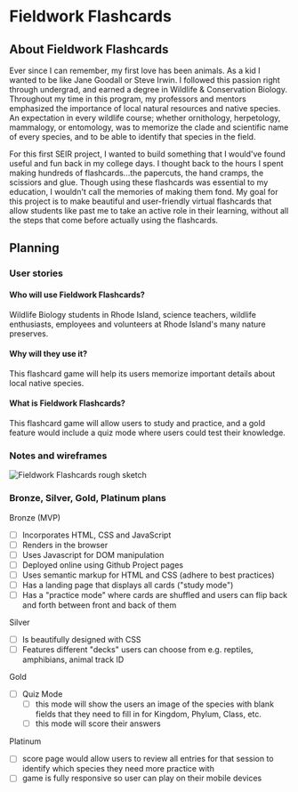 # Fieldwork Flashcards

## About Fieldwork Flashcards

Ever since I can remember, my first love has been animals. As a kid I wanted to be like Jane Goodall or Steve Irwin. I followed this passion right through undergrad, and earned a degree in Wildlife & Conservation Biology. Throughout my time in this program, my professors and mentors emphasized the importance of local natural resources and native species. An expectation in every wildlife course; whether ornithology, herpetology, mammalogy, or entomology, was to memorize the clade and scientific name of every species, and to be able to identify that species in the field. 

For this first SEIR project, I wanted to build something that I would've found useful and fun back in my college days. I thought back to the hours I spent making hundreds of flashcards...the papercuts, the hand cramps, the scissiors and glue. Though using these flashcards was essential to my education, I wouldn't call the memories of making them fond. My goal for this project is to make beautiful and user-friendly virtual flashcards that allow students like past me to take an active role in their learning, without all the steps that come before actually using the flashcards. 


## Planning

### User stories

#### Who will use Fieldwork Flashcards?
Wildlife Biology students in Rhode Island, science teachers, wildlife enthusiasts, employees and volunteers at Rhode Island's many nature preserves.

#### Why will they use it?
This flashcard game will help its users memorize important details about local native species.

#### What is Fieldwork Flashcards?
This flashcard game will allow users to study and practice, and a gold feature would include a quiz mode where users could test their knowledge.

### Notes and wireframes
![Fieldwork Flashcards rough sketch](https://i.imgur.com/jyyQAAW.jpg)

### Bronze, Silver, Gold, Platinum plans

Bronze (MVP)
* [ ] Incorporates HTML, CSS and JavaScript
* [ ] Renders in the browser
* [ ] Uses Javascript for DOM manipulation
* [ ] Deployed online using Github Project pages
* [ ] Uses semantic markup for HTML and CSS (adhere to best practices)
* [ ] Has a landing page that displays all cards ("study mode")
* [ ] Has a "practice mode" where cards are shuffled and users can flip back and forth between front and back of them
  
Silver
* [ ] Is beautifully designed with CSS
* [ ] Features different "decks" users can choose from e.g. reptiles, amphibians, animal track ID
  
Gold
* [ ] Quiz Mode
  * [ ] this mode will show the users an image of the species with blank fields that they need to fill in for Kingdom, Phylum, Class, etc.
  * [ ] this mode will score their answers
  
Platinum
* [ ] score page would allow users to review all entries for that session to identify which species they need more practice with
* [ ] game is fully responsive so user can play on their mobile devices
